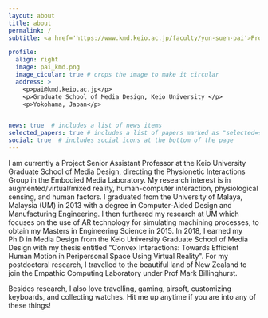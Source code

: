```yaml
---
layout: about
title: about
permalink: /
subtitle: <a href='https://www.kmd.keio.ac.jp/faculty/yun-suen-pai'>Project Senior Assistant Professor</a>.

profile:
  align: right
  image: pai_kmd.png
  image_cicular: true # crops the image to make it circular
  address: >
    <p>pai@kmd.keio.ac.jp</p>
    <p>Graduate School of Media Design, Keio University </p>
    <p>Yokohama, Japan</p>


news: true  # includes a list of news items
selected_papers: true # includes a list of papers marked as "selected={true}"
social: true  # includes social icons at the bottom of the page
---
```


I am currently a Project Senior Assistant Professor at the Keio University Graduate School of Media Design, directing the Physionetic Interactions Group in the Embodied Media Laboratory. My research interest is in augmented/virtual/mixed reality, human-computer interaction, physiological sensing, and human factors. I graduated from the University of Malaya, Malaysia (UM) in 2013 with a degree in Computer-Aided Design and Manufacturing Engineering. I then furthered my research at UM which focuses on the use of AR technology for simulating machining processes, to obtain my Masters in Engineering Science in 2015. In 2018, I earned my Ph.D in Media Design from the Keio University Graduate School of Media Design with my thesis entitled "Convex Interactions: Towards Efficient Human Motion in Peripersonal Space Using Virtual Reality". For my postdoctoral research, I travelled to the beautiful land of New Zealand to join the Empathic Computing Laboratory under Prof Mark Billinghurst.

Besides research, I also love travelling, gaming, airsoft, customizing keyboards, and collecting watches. Hit me up anytime if you are into any of these things!

